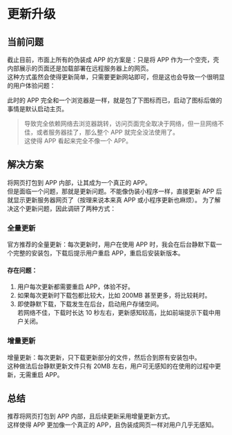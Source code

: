 # 更新升级

## 当前问题

截止目前，市面上所有的伪装成 APP 的方案是：只是将 APP 作为一个空壳，壳内部展示的页面还是加载部署在远程服务器上的网页。  
这种方式虽然会使得更新简单，只需要更新网站即可，但是这也会导致一个很明显的用户体验问题：

此时的 APP 完全和一个浏览器是一样，就是包了下图标而已，启动了图标后做的事情是默认启动主页。

> 导致完全依赖网络去浏览器跳转，访问页面完全取决于网络，但一旦网络不佳，或者服务器挂了，那么整个 APP 就完全没法使用了。  
> 这使得 APP 看起来完全不像一个 APP。

## 解决方案

将网页打包到 APP 内部，让其成为一个真正的 APP。  
但是面临一个问题，那就是更新问题。不能像伪装小程序一样，直接更新 APP 后就显示更新服务器网页了（按理来说本来真 APP 或小程序更新也麻烦）。 为了解决这个更新问题，因此调研了两种方式：

### 全量更新

官方推荐的全量更新：每次更新时，用户在使用 APP 时，我会在后台静默下载一个完整的安装包，下载后提示用户重启 APP，重启后安装新版本。

#### 存在问题：

1. 用户每次更新都需要重启 APP，体验不好。
2. 如果每次更新时下载包都比较大，比如 200MB 甚至更多，将比较耗时。
3. 即使静默下载，下载发生在后台，启动用户存储空间。  
   若网络不佳，下载时长达 10 秒左右，更新感知较高，比如前端提示下载中用户关闭。

### 增量更新

增量更新：每次更新，只下载更新部分的文件，然后合到原有安装包中。    
这种做法后台静默更新文件只有 20MB 左右，用户可无感知的在使用的过程中更新，无需重启 APP。

## 总结

推荐将网页打包到 APP 内部，且后续更新采用增量更新方式。  
这样使得 APP 更加像一个真正的 APP，且伪装成网页一样对用户几乎无感知。
